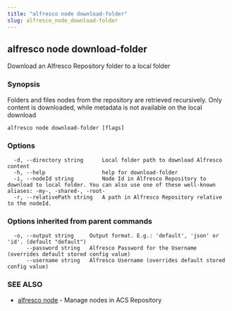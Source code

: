 ```yaml
---
title: "alfresco node download-folder"
slug: alfresco_node_download-folder
---
```

## alfresco node download-folder

Download an Alfresco Repository folder to a local folder

### Synopsis

Folders and files nodes from the repository are retrieved recursively.
Only content is downloaded, while metadata is not available on the local download

```
alfresco node download-folder [flags]
```

### Options

```
  -d, --directory string      Local folder path to download Alfresco content
  -h, --help                  help for download-folder
  -i, --nodeId string         Node Id in Alfresco Repository to download to local folder. You can also use one of these well-known aliases: -my-, -shared-, -root-
  -r, --relativePath string   A path in Alfresco Repository relative to the nodeId.
```

### Options inherited from parent commands

```
  -o, --output string     Output format. E.g.: 'default', 'json' or 'id'. (default "default")
      --password string   Alfresco Password for the Username (overrides default stored config value)
      --username string   Alfresco Username (overrides default stored config value)
```

### SEE ALSO

* [alfresco node](alfresco_node.md)	 - Manage nodes in ACS Repository

